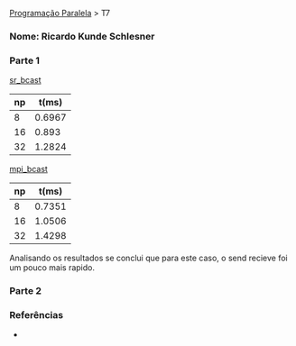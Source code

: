 [Programação Paralela](https://github.com/AndreaInfUFSM/elc139-2018a) > T7

### Nome: Ricardo Kunde Schlesner

### Parte 1

[sr_bcast](https://github.com/kadykunde/elc139-2019a/blob/master/trabalhos/t7/sr_bcast.c)

|np |t(ms)  |
|---|-------|
|8	|0.6967 |
|16	|0.893	|
|32	|1.2824	|

[mpi_bcast](https://github.com/kadykunde/elc139-2019a/blob/master/trabalhos/t7/mpi_bcast.c)

|np |t(ms)  |
|---|-------|
|8	|0.7351 |
|16	|1.0506	|
|32	|1.4298	|

Analisando os resultados se conclui que para este caso, o send recieve foi um pouco mais rapido.

### Parte 2


### Referências
- 

